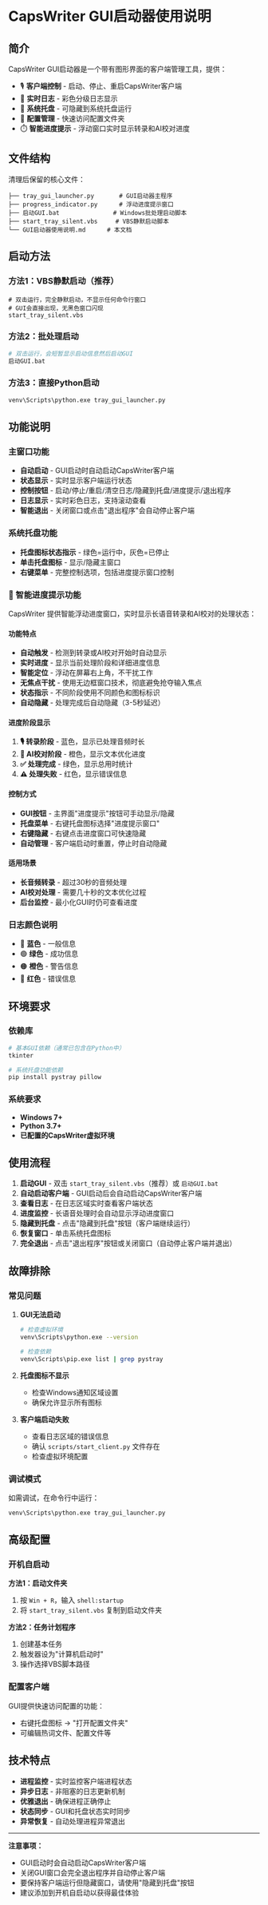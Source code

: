 # CapsWriter GUI启动器使用说明

## 简介

CapsWriter GUI启动器是一个带有图形界面的客户端管理工具，提供：

- 🎙️ **客户端控制** - 启动、停止、重启CapsWriter客户端
- 📄 **实时日志** - 彩色分级日志显示
- 🔧 **系统托盘** - 可隐藏到系统托盘运行
- 📁 **配置管理** - 快速访问配置文件夹
- ⏱️ **智能进度提示** - 浮动窗口实时显示转录和AI校对进度

## 文件结构

清理后保留的核心文件：

```
├── tray_gui_launcher.py       # GUI启动器主程序
├── progress_indicator.py      # 浮动进度提示窗口
├── 启动GUI.bat               # Windows批处理启动脚本
├── start_tray_silent.vbs     # VBS静默启动脚本
└── GUI启动器使用说明.md      # 本文档
```

## 启动方法

### 方法1：VBS静默启动（推荐）
```vbs
# 双击运行，完全静默启动，不显示任何命令行窗口
# GUI会直接出现，无黑色窗口闪现
start_tray_silent.vbs
```

### 方法2：批处理启动
```bash
# 双击运行，会短暂显示启动信息然后启动GUI
启动GUI.bat
```

### 方法3：直接Python启动
```bash
venv\Scripts\python.exe tray_gui_launcher.py
```

## 功能说明

### 主窗口功能

- **自动启动** - GUI启动时自动启动CapsWriter客户端
- **状态显示** - 实时显示客户端运行状态
- **控制按钮** - 启动/停止/重启/清空日志/隐藏到托盘/进度提示/退出程序
- **日志显示** - 实时彩色日志，支持滚动查看
- **智能退出** - 关闭窗口或点击"退出程序"会自动停止客户端

### 系统托盘功能

- **托盘图标状态指示** - 绿色=运行中，灰色=已停止
- **单击托盘图标** - 显示/隐藏主窗口
- **右键菜单** - 完整控制选项，包括进度提示窗口控制

### 🚀 智能进度提示功能

CapsWriter 提供智能浮动进度窗口，实时显示长语音转录和AI校对的处理状态：

#### 功能特点
- **自动触发** - 检测到转录或AI校对开始时自动显示
- **实时进度** - 显示当前处理阶段和详细进度信息
- **智能定位** - 浮动在屏幕右上角，不干扰工作
- **无焦点干扰** - 使用无边框窗口技术，彻底避免抢夺输入焦点
- **状态指示** - 不同阶段使用不同颜色和图标标识
- **自动隐藏** - 处理完成后自动隐藏（3-5秒延迟）

#### 进度阶段显示
1. **🎙️ 转录阶段** - 蓝色，显示已处理音频时长
2. **🤖 AI校对阶段** - 橙色，显示文本优化进度
3. **✅ 处理完成** - 绿色，显示总用时统计
4. **⚠️ 处理失败** - 红色，显示错误信息

#### 控制方式
- **GUI按钮** - 主界面"进度提示"按钮可手动显示/隐藏
- **托盘菜单** - 右键托盘图标选择"进度提示窗口"
- **右键隐藏** - 右键点击进度窗口可快速隐藏
- **自动管理** - 客户端启动时重置，停止时自动隐藏

#### 适用场景
- **长音频转录** - 超过30秒的音频处理
- **AI校对处理** - 需要几十秒的文本优化过程
- **后台监控** - 最小化GUI时仍可查看进度

### 日志颜色说明

- 🔵 **蓝色** - 一般信息
- 🟢 **绿色** - 成功信息
- 🟠 **橙色** - 警告信息  
- 🔴 **红色** - 错误信息

## 环境要求

### 依赖库
```bash
# 基本GUI依赖（通常已包含在Python中）
tkinter

# 系统托盘功能依赖
pip install pystray pillow
```

### 系统要求
- **Windows 7+** 
- **Python 3.7+**
- **已配置的CapsWriter虚拟环境**

## 使用流程

1. **启动GUI** - 双击 `start_tray_silent.vbs`（推荐）或 `启动GUI.bat`
2. **自动启动客户端** - GUI启动后会自动启动CapsWriter客户端
3. **查看日志** - 在日志区域实时查看客户端状态
4. **进度监控** - 长语音处理时会自动显示浮动进度窗口
5. **隐藏到托盘** - 点击"隐藏到托盘"按钮（客户端继续运行）
6. **恢复窗口** - 单击系统托盘图标
7. **完全退出** - 点击"退出程序"按钮或关闭窗口（自动停止客户端并退出）

## 故障排除

### 常见问题

1. **GUI无法启动**
   ```bash
   # 检查虚拟环境
   venv\Scripts\python.exe --version
   
   # 检查依赖
   venv\Scripts\pip.exe list | grep pystray
   ```

2. **托盘图标不显示**
   - 检查Windows通知区域设置
   - 确保允许显示所有图标

3. **客户端启动失败**
   - 查看日志区域的错误信息
   - 确认 `scripts/start_client.py` 文件存在
   - 检查虚拟环境配置

### 调试模式

如需调试，在命令行中运行：
```bash
venv\Scripts\python.exe tray_gui_launcher.py
```

## 高级配置

### 开机自启动

**方法1：启动文件夹**
1. 按 `Win + R`，输入 `shell:startup`
2. 将 `start_tray_silent.vbs` 复制到启动文件夹

**方法2：任务计划程序**
1. 创建基本任务
2. 触发器设为"计算机启动时"
3. 操作选择VBS脚本路径

### 配置客户端

GUI提供快速访问配置的功能：
- 右键托盘图标 → "打开配置文件夹"
- 可编辑热词文件、配置文件等

## 技术特点

- **进程监控** - 实时监控客户端进程状态
- **异步日志** - 非阻塞的日志更新机制
- **优雅退出** - 确保进程正确停止
- **状态同步** - GUI和托盘状态实时同步
- **异常恢复** - 自动处理进程异常退出

---

**注意事项：**
- GUI启动时会自动启动CapsWriter客户端
- 关闭GUI窗口会完全退出程序并自动停止客户端
- 要保持客户端运行但隐藏窗口，请使用"隐藏到托盘"按钮
- 建议添加到开机自启动以获得最佳体验
